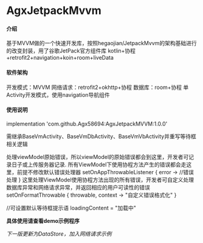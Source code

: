 # AgxJetpackMvvm

#### 介绍
基于MVVM做的一个快速开发库，按照hegaojian/JetpackMvvm的架构基础进行的改变封装，用了谷歌JetPack官方组件库
kotlin+协程+retrofit2+navigation+koin+room+liveData

#### 软件架构
开发模式：MVVM
网络请求：retrofit2+okhttp+协程
数据库：room+协程
单Activity开发模式，使用navigation导航组件

#### 使用说明
implementation 'com.github.Agx58694:AgxJetpackMVVM:1.0.0'

需继承BaseVmActivity、BaseVmDbActivity、BaseVmVbActivity并重写等待框相关逻辑

处理viewModel原始错误，所以viewModel的原始错误都会到这里，开发者可记录日子或上传服务器记录.
所有ViewModel下使用协程方法产生的错误都会走这里，前提不修改默认错误处理器
setOnAppThrowableListener { error ->
   //错误处理
}
这里处理ViewModel使用协程方法出现的所有错误，开发者可自定义处理数据库异常和网络请求异常，并返回相应的用户可读性的错误
setOnFormatThrowable { throwable, context ->
   "自定义错误格式化"
}

//可设置默认等待框提示语
loadingContent = "加载中"

**具体使用请查看demo示例程序**

*下一版更新为DataStore，加入网络请求示例*